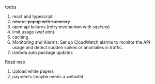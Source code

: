 

todos

1. react and typescript
2. ~~new ui, popup with summery~~
4. ~~open api failures (retry mechanism with sqs/sns)~~
5. limit usage (waf atm).
6. caching.
7. Monitoring and Alarms: Set up CloudWatch alarms to monitor the API usage and detect sudden spikes or anomalies in traffic.
9. lambda auto package updates
    

Road map

1. Upload white papers
2. payments (maybe needs a website)
